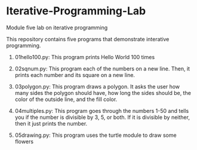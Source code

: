 # Iterative-Programming-Lab
Module five lab on iterative programming

This repository contains five programs that demonstrate interative programming.

1. 01hello100.py: This program prints Hello World 100 times

2. 02sqnum.py: This program each of the numbers on a new line. Then, it prints each number and its square on a new line.

3. 03polygon.py: This program draws a polygon. It asks the user how many sides the polygon should have, how long the sides should be, the color of the outside line, and the fill color.

4. 04multiples.py: This program goes through the numbers 1-50 and tells you if the number is divisible by 3, 5, or both. If it is divisible by neither, then it just prints the number.

5. 05drawing.py: This program uses the turtle module to draw some flowers
